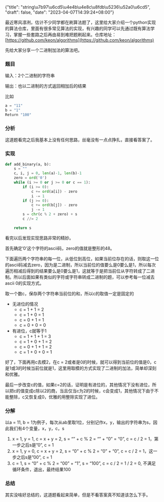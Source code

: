 {"title": "string\u7b97\u6cd5\u4e4b\u4e8c\u8fdb\u5236\u52a0\u6cd5", "draft": false, "date": "2023-04-07T14:39:24+08:00"}

最近寒风凛冽，估计不少同学都在刷算法题了，这里给大家介绍一个python实现的算法仓库，里面有很多常见算法的实现，有兴趣的同学可以先通过既有算法学习，掌握一些套路之后再由易到难把题刷起来。仓库地址：[https://github.com/keon/algorithms](https://github.com/keon/algorithms)

先给大家分享一个二进制加法的算法吧。

### 题目

输入：2个二进制的字符串

输出：也以二进制的方式返回相加后的结果

比如

```python
a = "11"
b = "1"
Return "100"
```

### 分析

这道题看完之后我基本上没有任何思路，丝毫没有一点点挣扎，直接看答案了。

### 实现

```python
def add_binary(a, b):
    s = ""
    c, i, j = 0, len(a)-1, len(b)-1
    zero = ord('0')
    while (i >= 0 or j >= 0 or c == 1):
        if (i >= 0):
            c += ord(a[i]) - zero
            i -= 1
        if (j >= 0):
            c += ord(b[j]) - zero
            j -= 1
        s = chr(c % 2 + zero) + s
        c //= 2 
        
    return s
```

看完以后发现实现思路非常的精妙。

首先确定’0’这个字符的ascii码，zero的值就是整形的48。

下面遍历两个字符串的每一位，从低位到高位，如果当前位存在的话，则取这一位的ascii码减去zero，因为是二进制，所以当前位的值要么是0要么是1，所以每次遍历相减后得到的结果要么是0要么是1，这就等于是把当前位从字符转成了二进制。所以后面如果有类似的字符或字符串转成二进制的题，可以参考每一位减去ascii 0的实现方式。

取一个数c，保存两个字符串当前位的和，所以c的取值一定是固定的

- 无进位的情况
    - c = 1 + 1 = 2
    - c = 1 + 0 = 1
    - c = 0 + 1 = 1
    - c = 0 + 0 = 0
- 有进位，c就等于1
    - c = 1 + 1 + 1 = 3
    - c = 1 + 0 + 1 = 2
    - c = 0 + 1 + 1 = 2
    - c = 1 + 0 + 0 = 1

好了，下面再用c去模2，在c = 2或者是0的时候，就可以得到当前位的值是0，c是1或3的时候当前位就是1，这里用取模的方式实现了二进制的加法，简单却深刻和优雅。

最后一步改变c的值，如果c=2的话，证明是有进位的，其他情况下没有进位，所以把c的值变成c除以2的商，当且仅当c为2的时候，c会变成1，其他情况下由于不能整除，c又恢复成0，优雅的用整除实现了进位。

### 分解

以a = 11, b = 1为例子，每次从ab里取1位，分别记作x，y，输出的字符串为s，因此我们有4个变量，x，y，c，s

1. x = 1, y = 1, c = x + y = 2, s = “” + c % 2 = “” + “0” = “0”, c = c / 2 = 1，第一步之后s是”0”, c = 1
2. x = 1, y = 0, c = x + y = 2, s = “0” + c % 2 = “0” + “0”, c = c / 2 = 1，这一步之后s是”00”, c = 1
3. c = 1, s = “0” + c % 2 = “00” + “1”, s = “100”, c = c / 2 = 1 / 2 = 0, 不满足循环条件，退出，最终结果100

### 总结

其实没啥好总结的，这道题看起来简单，但是不看答案真不知道该怎么下手。